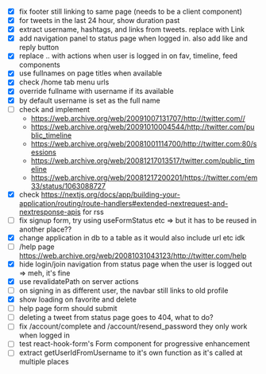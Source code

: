 - [x] fix footer still linking to same page (needs to be a client component)
- [x] for tweets in the last 24 hour, show duration past
- [x] extract username, hashtags, and links from tweets. replace with Link
- [x] add navigation panel to status page when logged in. also add like and reply button
- [x] replace .. with actions when user is logged in on fav, timeline, feed components
- [x] use fullnames on page titles when available
- [x] check /home tab menu urls
- [x] override fullname with username if its available
- [x] by default username is set as the full name
- [ ] check and implement
  - https://web.archive.org/web/20091007131707/http://twitter.com//
  - https://web.archive.org/web/20091010004544/http://twitter.com/public_timeline
  - https://web.archive.org/web/20081001114700/http://twitter.com:80/sessions
  - https://web.archive.org/web/20081217013517/twitter.com/public_timeline
  - https://web.archive.org/web/20081217200201/https://twitter.com/em33/status/1063088727
- [x] check https://nextjs.org/docs/app/building-your-application/routing/route-handlers#extended-nextrequest-and-nextresponse-apis for rss
- [ ] fix signup form, try using useFormStatus etc => but it has to be reused in another place??
- [x] change application in db to a table as it would also include url etc idk
- [ ] /help page https://web.archive.org/web/20081031043123/http://twitter.com/help
- [x] hide login/join navigation from status page when the user is logged out => meh, it's fine
- [x] use revalidatePath on server actions
- [ ] on signing in as different user, the navbar still links to old profile
- [x] show loading on favorite and delete
- [ ] help page form should submit
- [ ] deleting a tweet from status page goes to 404, what to do?
- [ ] fix /account/complete and /account/resend_password they only work when logged in
- [ ] test react-hook-form's Form component for progressive enhancement
- [ ] extract getUserIdFromUsername to it's own function as it's called at multiple places
